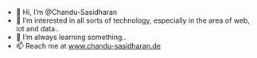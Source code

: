 - 👋 Hi, I’m @Chandu-Sasidharan
- 👀 I’m interested in all sorts of technology, especially in the area of web, iot and data..
- 🌱 I’m always learning something..
- 📫 Reach me at www.chandu-sasidharan.de

<!---
Chandu-Sasidharan/Chandu-Sasidharan is a ✨ special ✨ repository because its `README.md` (this file) appears on your GitHub profile.
You can click the Preview link to take a look at your changes.
--->
